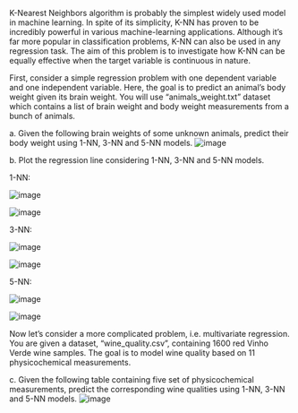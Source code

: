 K-Nearest Neighbors algorithm is probably the simplest widely used model in machine learning. In
spite of its simplicity, K-NN has proven to be incredibly powerful in various machine-learning
applications. Although it’s far more popular in classification problems, K-NN can also be used in any
regression task. The aim of this problem is to investigate how K-NN can be equally effective when
the target variable is continuous in nature.

First, consider a simple regression problem with one dependent
variable and one independent variable. Here, the goal is to
predict an animal’s body weight given its brain weight. You will
use “animals_weight.txt” dataset which contains a list of brain
weight and body weight measurements from a bunch of animals.

a. Given the following brain weights of some unknown animals, predict their body weight using 1-NN, 3-NN and 5-NN models.
![image](https://github.com/niloufareshghi/Pattern-Recognition/assets/47944007/c9e25f77-62c2-456d-8ba6-ac326fefa9b4)

b. Plot the regression line considering 1-NN, 3-NN and 5-NN models.

1-NN:

![image](https://github.com/niloufareshghi/Pattern-Recognition/assets/47944007/8d94ad11-26d9-4143-9ed4-34779873831c)

![image](https://github.com/niloufareshghi/Pattern-Recognition/assets/47944007/7002a6ba-422a-4945-bcde-f7c7f6865974)

3-NN:

![image](https://github.com/niloufareshghi/Pattern-Recognition/assets/47944007/06dbc0a5-3b92-4d29-ab62-a441dcf7b4da)

![image](https://github.com/niloufareshghi/Pattern-Recognition/assets/47944007/1168f875-eb3f-4834-9164-b4e2e8d4fa4e)

5-NN:

![image](https://github.com/niloufareshghi/Pattern-Recognition/assets/47944007/064b7cc8-e56d-49c8-b63b-693088363d75)

![image](https://github.com/niloufareshghi/Pattern-Recognition/assets/47944007/8e2d3e87-ce6c-465c-9bc4-f479457137de)


Now let’s consider a more complicated problem, i.e. multivariate regression. You are given a dataset, “wine_quality.csv”, containing 1600 red Vinho Verde wine samples. The goal is to model wine quality based
on 11 physicochemical measurements.

c. Given the following table containing five set of physicochemical measurements, predict the corresponding wine qualities using 1-NN, 3-NN and 5-NN models.
![image](https://github.com/niloufareshghi/Pattern-Recognition/assets/47944007/9a1f7674-ff29-4b1f-9d8a-1091bd7519a4)
